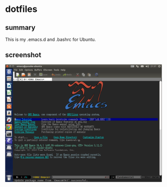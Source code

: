 dotfiles
========

summary
-------
This is my .emacs.d and .bashrc for Ubuntu.

screenshot
----------
![emacs-screenshot](./image/screenshot-emacs.png)
